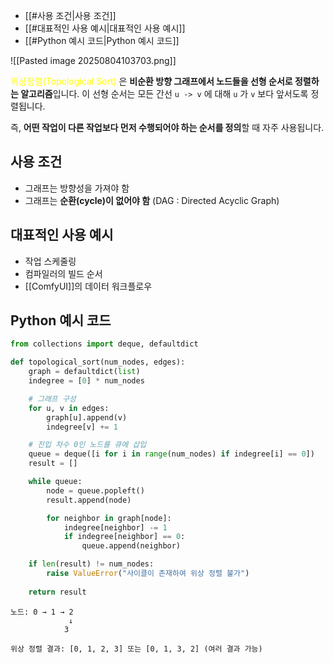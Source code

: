 - [[#사용 조건|사용 조건]]
- [[#대표적인 사용 예시|대표적인 사용 예시]]
- [[#Python 예시 코드|Python 예시 코드]]


![[Pasted image 20250804103703.png]]

<font color="#ffff00">위상정렬(Topological Sort)</font> 은 **비순환 방향 그래프에서 노드들을 선형 순서로 정렬하는 알고리즘**입니다.  이 선형 순서는 모든 간선 `u -> v` 에 대해 `u` 가 `v` 보다 앞서도록 정렬됩니다.

즉, **어떤 작업이 다른 작업보다 먼저 수행되어야 하는 순서를 정의**할 때 자주 사용됩니다.

## 사용 조건

- 그래프는 방향성을 가져야 함
- 그래프는 **순환(cycle)이 없어야 함** (DAG : Directed Acyclic Graph)

## 대표적인 사용 예시

- 작업 스케줄링
- 컴파일러의 빌드 순서
- [[ComfyUI]]의 데이터 워크플로우

## Python 예시 코드

```python
from collections import deque, defaultdict

def topological_sort(num_nodes, edges):
    graph = defaultdict(list)
    indegree = [0] * num_nodes

    # 그래프 구성
    for u, v in edges:
        graph[u].append(v)
        indegree[v] += 1

    # 진입 차수 0인 노드를 큐에 삽입
    queue = deque([i for i in range(num_nodes) if indegree[i] == 0])
    result = []

    while queue:
        node = queue.popleft()
        result.append(node)

        for neighbor in graph[node]:
            indegree[neighbor] -= 1
            if indegree[neighbor] == 0:
                queue.append(neighbor)

    if len(result) != num_nodes:
        raise ValueError("사이클이 존재하여 위상 정렬 불가")
    
    return result
```

```
노드: 0 → 1 → 2
             ↓
            3

위상 정렬 결과: [0, 1, 2, 3] 또는 [0, 1, 3, 2] (여러 결과 가능)
```

